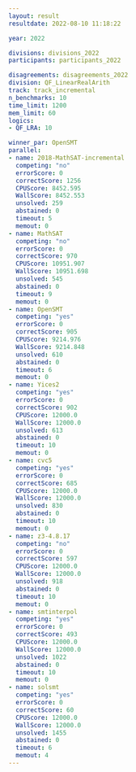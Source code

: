 ```yaml
---
layout: result
resultdate: 2022-08-10 11:18:22

year: 2022

divisions: divisions_2022
participants: participants_2022

disagreements: disagreements_2022
division: QF_LinearRealArith
track: track_incremental
n_benchmarks: 10
time_limit: 1200
mem_limit: 60
logics:
- QF_LRA: 10

winner_par: OpenSMT
parallel:
- name: 2018-MathSAT-incremental
  competing: "no"
  errorScore: 0
  correctScore: 1256
  CPUScore: 8452.595
  WallScore: 8452.553
  unsolved: 259
  abstained: 0
  timeout: 5
  memout: 0
- name: MathSAT
  competing: "no"
  errorScore: 0
  correctScore: 970
  CPUScore: 10951.907
  WallScore: 10951.698
  unsolved: 545
  abstained: 0
  timeout: 9
  memout: 0
- name: OpenSMT
  competing: "yes"
  errorScore: 0
  correctScore: 905
  CPUScore: 9214.976
  WallScore: 9214.848
  unsolved: 610
  abstained: 0
  timeout: 6
  memout: 0
- name: Yices2
  competing: "yes"
  errorScore: 0
  correctScore: 902
  CPUScore: 12000.0
  WallScore: 12000.0
  unsolved: 613
  abstained: 0
  timeout: 10
  memout: 0
- name: cvc5
  competing: "yes"
  errorScore: 0
  correctScore: 685
  CPUScore: 12000.0
  WallScore: 12000.0
  unsolved: 830
  abstained: 0
  timeout: 10
  memout: 0
- name: z3-4.8.17
  competing: "no"
  errorScore: 0
  correctScore: 597
  CPUScore: 12000.0
  WallScore: 12000.0
  unsolved: 918
  abstained: 0
  timeout: 10
  memout: 0
- name: smtinterpol
  competing: "yes"
  errorScore: 0
  correctScore: 493
  CPUScore: 12000.0
  WallScore: 12000.0
  unsolved: 1022
  abstained: 0
  timeout: 10
  memout: 0
- name: solsmt
  competing: "yes"
  errorScore: 0
  correctScore: 60
  CPUScore: 12000.0
  WallScore: 12000.0
  unsolved: 1455
  abstained: 0
  timeout: 6
  memout: 4
---
```

